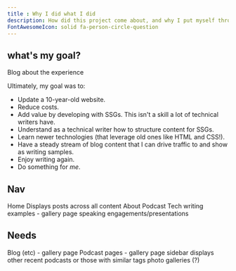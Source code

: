 ```yaml
---
title : Why I did what I did
description: How did this project come about, and why I put myself through this.
FontAwesomeIcon: solid fa-person-circle-question
---
```


## what's my goal?

Blog about the experience

Ultimately, my goal was to:

- Update a 10-year-old website.
- Reduce costs.
- Add value by developing with SSGs. This isn't a skill a lot of technical writers have.
- Understand as a technical writer how to structure content for SSGs.
- Learn newer technologies (that leverage old ones like HTML and CSS!).
- Have a steady stream of blog content that I can drive traffic to and show as writing samples.
- Enjoy writing again.
- Do something for *me*.

## Nav

Home
  Displays posts across all content
About
Podcast
Tech writing examples - gallery page
speaking engagements/presentations

## Needs

Blog (etc) - gallery page
Podcast pages  - gallery page
sidebar displays other recent podcasts or those with similar tags
photo galleries (?)

